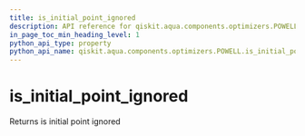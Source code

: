 ```yaml
---
title: is_initial_point_ignored
description: API reference for qiskit.aqua.components.optimizers.POWELL.is_initial_point_ignored
in_page_toc_min_heading_level: 1
python_api_type: property
python_api_name: qiskit.aqua.components.optimizers.POWELL.is_initial_point_ignored
---
```


# is\_initial\_point\_ignored

Returns is initial point ignored

